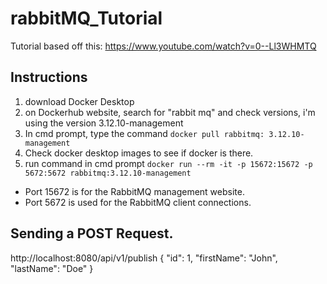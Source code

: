 # rabbitMQ_Tutorial
Tutorial based off this: https://www.youtube.com/watch?v=0--Ll3WHMTQ

## Instructions
1. download Docker Desktop
2. on Dockerhub website, search for "rabbit mq" and check versions, i'm using the version 3.12.10-management
3. In cmd prompt, type the command ```docker pull rabbitmq: 3.12.10-management```
4. Check docker desktop images to see if docker is there.
5. run command in cmd prompt ```docker run --rm -it -p 15672:15672 -p 5672:5672 rabbitmq:3.12.10-management```
  - Port 15672 is for the RabbitMQ management website.
  - Port 5672 is used for the RabbitMQ client connections.

## Sending a POST Request.
http://localhost:8080/api/v1/publish
{
    "id": 1,
    "firstName": "John",
    "lastName": "Doe" 
}
